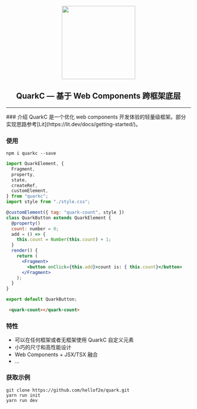 
<p align="center">
  <a href="https://quark-design.hellobike.com/">
    <img width="200" src="https://user-images.githubusercontent.com/14307551/197440754-08db4379-eb0f-4808-890d-690355e6e8d2.png">
  </a>
</p>
<h2 align="center">QuarkC — 基于 Web Components 跨框架底层</h2>
<hr />
### 介绍
QuarkC 是一个优化 web components 开发体验的轻量级框架。部分实现思路参考[Lit](https://lit.dev/docs/getting-started/)。  

### 使用  

```shell
npm i quarkc --save
```  

```jsx
import QuarkElement, {
  Fragment,
  property,
  state,
  createRef,
  customElement,
} from "quarkc";
import style from "./style.css";

@customElement({ tag: "quark-count", style })
class QuarkButton extends QuarkElement {
  @property()
  count: number = 0;
  add = () => {
    this.count = Number(this.count) + 1;
  }
  render() {
    return (
      <Fragment>
        <button onClick={this.add}>count is: { this.count}</button>
      </Fragment>
    );
  }
}

export default QuarkButton;

```
```html
 <quark-count></quark-count>
```

### 特性

* 可以在任何框架或者无框架使用 QuarkC 自定义元素
* 小巧的尺寸和高性能设计
* Web Components + JSX/TSX 融合  
* ...

### 获取示例

```shell
git clone https://github.com/hellof2e/quark.git
yarn run init 
yarn run dev
```
